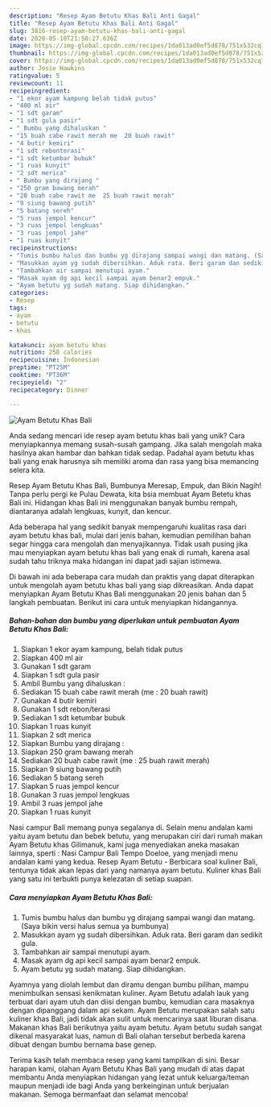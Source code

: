 ```yaml
---
description: "Resep Ayam Betutu Khas Bali Anti Gagal"
title: "Resep Ayam Betutu Khas Bali Anti Gagal"
slug: 3816-resep-ayam-betutu-khas-bali-anti-gagal
date: 2020-05-10T21:50:27.636Z
image: https://img-global.cpcdn.com/recipes/1da013ad0ef5d878/751x532cq70/ayam-betutu-khas-bali-foto-resep-utama.jpg
thumbnail: https://img-global.cpcdn.com/recipes/1da013ad0ef5d878/751x532cq70/ayam-betutu-khas-bali-foto-resep-utama.jpg
cover: https://img-global.cpcdn.com/recipes/1da013ad0ef5d878/751x532cq70/ayam-betutu-khas-bali-foto-resep-utama.jpg
author: Josie Hawkins
ratingvalue: 5
reviewcount: 11
recipeingredient:
- "1 ekor ayam kampung belah tidak putus"
- "400 ml air"
- "1 sdt garam"
- "1 sdt gula pasir"
- " Bumbu yang dihaluskan "
- "15 buah cabe rawit merah me  20 buah rawit"
- "4 butir kemiri"
- "1 sdt rebonterasi"
- "1 sdt ketumbar bubuk"
- "1 ruas kunyit"
- "2 sdt merica"
- " Bumbu yang dirajang "
- "250 gram bawang merah"
- "20 buah cabe rawit me  25 buah rawit merah"
- "9 siung bawang putih"
- "5 batang sereh"
- "5 ruas jempol kencur"
- "3 ruas jempol lengkuas"
- "3 ruas jempol jahe"
- "1 ruas kunyit"
recipeinstructions:
- "Tumis bumbu halus dan bumbu yg dirajang sampai wangi dan matang. (Saya bikin versi halus semua ya bumbunya)"
- "Masukkan ayam yg sudah dibersihkan. Aduk rata. Beri garam dan sedikit gula."
- "Tambahkan air sampai menutupi ayam."
- "Masak ayam dg api kecil sampai ayam benar2 empuk."
- "Ayam betutu yg sudah matang. Siap dihidangkan."
categories:
- Resep
tags:
- ayam
- betutu
- khas

katakunci: ayam betutu khas 
nutrition: 258 calories
recipecuisine: Indonesian
preptime: "PT25M"
cooktime: "PT36M"
recipeyield: "2"
recipecategory: Dinner

---
```



![Ayam Betutu Khas Bali](https://img-global.cpcdn.com/recipes/1da013ad0ef5d878/751x532cq70/ayam-betutu-khas-bali-foto-resep-utama.jpg)

Anda sedang mencari ide resep ayam betutu khas bali yang unik? Cara menyiapkannya memang susah-susah gampang. Jika salah mengolah maka hasilnya akan hambar dan bahkan tidak sedap. Padahal ayam betutu khas bali yang enak harusnya sih memiliki aroma dan rasa yang bisa memancing selera kita.

Resep Ayam Betutu Khas Bali, Bumbunya Meresap, Empuk, dan Bikin Nagih! Tanpa perlu pergi ke Pulau Dewata, kita bsia membuat Ayam Betetu khas Bali ini. Hidangan khas Bali ini menggunakan banyak bumbu rempah, diantaranya adalah lengkuas, kunyit, dan kencur.

Ada beberapa hal yang sedikit banyak mempengaruhi kualitas rasa dari ayam betutu khas bali, mulai dari jenis bahan, kemudian pemilihan bahan segar hingga cara mengolah dan menyajikannya. Tidak usah pusing jika mau menyiapkan ayam betutu khas bali yang enak di rumah, karena asal sudah tahu triknya maka hidangan ini dapat jadi sajian istimewa.


Di bawah ini ada beberapa cara mudah dan praktis yang dapat diterapkan untuk mengolah ayam betutu khas bali yang siap dikreasikan. Anda dapat menyiapkan Ayam Betutu Khas Bali menggunakan 20 jenis bahan dan 5 langkah pembuatan. Berikut ini cara untuk menyiapkan hidangannya.

<!--inarticleads1-->

##### Bahan-bahan dan bumbu yang diperlukan untuk pembuatan Ayam Betutu Khas Bali:

1. Siapkan 1 ekor ayam kampung, belah tidak putus
1. Siapkan 400 ml air
1. Gunakan 1 sdt garam
1. Siapkan 1 sdt gula pasir
1. Ambil  Bumbu yang dihaluskan :
1. Sediakan 15 buah cabe rawit merah (me : 20 buah rawit)
1. Gunakan 4 butir kemiri
1. Gunakan 1 sdt rebon/terasi
1. Sediakan 1 sdt ketumbar bubuk
1. Siapkan 1 ruas kunyit
1. Siapkan 2 sdt merica
1. Siapkan  Bumbu yang dirajang :
1. Siapkan 250 gram bawang merah
1. Sediakan 20 buah cabe rawit (me : 25 buah rawit merah)
1. Siapkan 9 siung bawang putih
1. Sediakan 5 batang sereh
1. Siapkan 5 ruas jempol kencur
1. Gunakan 3 ruas jempol lengkuas
1. Ambil 3 ruas jempol jahe
1. Siapkan 1 ruas kunyit


Nasi campur Bali memang punya segalanya di. Selain menu andalan kami yaitu ayam betutu dan bebek betutu, yang merupakan ciri dari rumah makan Ayam Betutu khas Gilimanuk, kami juga menyediakan aneka masakan lainnya, sperti : Nasi Campur Bali Tempo Doeloe, yang menjadi menu andalan kami yang kedua. Resep Ayam Betutu - Berbicara soal kuliner Bali, tentunya tidak akan lepas dari yang namanya ayam betutu. Kuliner khas Bali yang satu ini terbukti punya kelezatan di setiap suapan. 

<!--inarticleads2-->

##### Cara menyiapkan Ayam Betutu Khas Bali:

1. Tumis bumbu halus dan bumbu yg dirajang sampai wangi dan matang. (Saya bikin versi halus semua ya bumbunya)
1. Masukkan ayam yg sudah dibersihkan. Aduk rata. Beri garam dan sedikit gula.
1. Tambahkan air sampai menutupi ayam.
1. Masak ayam dg api kecil sampai ayam benar2 empuk.
1. Ayam betutu yg sudah matang. Siap dihidangkan.


Ayamnya yang diolah lembut dan diramu dengan bumbu pilihan, mampu menimbulkan sensasi kenikmatan kuliner. Ayam Betutu adalah lauk yang terbuat dari ayam utuh dan diisi dengan bumbu, kemudian cara masaknya dengan dipanggang dalam api sekam. Ayam Betutu merupakan salah satu kuliner khas Bali, jadi tidak akan sulit untuk mencarinya saat liburan disana. Makanan khas Bali berikutnya yaitu ayam betutu. Ayam betutu sudah sangat dikenal masyarakat luas, namun di Bali olahan tersebut berbeda karena dibuat dengan bumbu bernama base genep. 

Terima kasih telah membaca resep yang kami tampilkan di sini. Besar harapan kami, olahan Ayam Betutu Khas Bali yang mudah di atas dapat membantu Anda menyiapkan hidangan yang lezat untuk keluarga/teman maupun menjadi ide bagi Anda yang berkeinginan untuk berjualan makanan. Semoga bermanfaat dan selamat mencoba!
